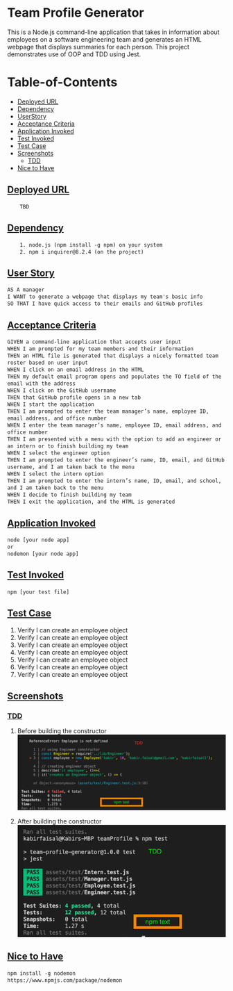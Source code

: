 # Team Profile Generator
This is a  Node.js command-line application that takes in information about employees on a software engineering team and generates an HTML webpage that displays summaries for each person. This project demonstrates use of OOP and TDD using Jest. 
# Table-of-Contents
  * [Deployed URL](#deployed-url)
  * [Dependency](#dependency)
  * [UserStory](#userstory)
  * [Acceptance Criteria](#acceptance-criteria)
  * [Application Invoked](#application-invoked)
  * [Test Invoked](#test-invoked)
  * [Test Case](#test-case)
  * [Screenshots](#screenshots)
    * [TDD](#tdd)
  * [Nice to Have](#nice-to-have)
 
## [Deployed URL](#table-of-contents)
```
    TBD
```
## [Dependency](#table-of-contents)
```
    1. node.js (npm install -g npm) on your system
    2. npm i inquirer@8.2.4 (on the project)
```
## [User Story](#table-of-contents)
```
AS A manager
I WANT to generate a webpage that displays my team's basic info
SO THAT I have quick access to their emails and GitHub profiles
```

## [Acceptance Criteria](#table-of-contents)
```
GIVEN a command-line application that accepts user input
WHEN I am prompted for my team members and their information
THEN an HTML file is generated that displays a nicely formatted team roster based on user input
WHEN I click on an email address in the HTML
THEN my default email program opens and populates the TO field of the email with the address
WHEN I click on the GitHub username
THEN that GitHub profile opens in a new tab
WHEN I start the application
THEN I am prompted to enter the team manager’s name, employee ID, email address, and office number
WHEN I enter the team manager’s name, employee ID, email address, and office number
THEN I am presented with a menu with the option to add an engineer or an intern or to finish building my team
WHEN I select the engineer option
THEN I am prompted to enter the engineer’s name, ID, email, and GitHub username, and I am taken back to the menu
WHEN I select the intern option
THEN I am prompted to enter the intern’s name, ID, email, and school, and I am taken back to the menu
WHEN I decide to finish building my team
THEN I exit the application, and the HTML is generated
```

## [Application Invoked](#table-of-contents)
```
node [your node app]
or
nodemon [your node app]
```
## [Test Invoked](#table-of-contents)
```
npm [your test file]
```

## [Test Case](#table-of-contents)
1. Verify I can create an employee object
1. Verify I can create an employee object
1. Verify I can create an employee object
1. Verify I can create an employee object
1. Verify I can create an employee object
1. Verify I can create an employee object
1. Verify I can create an employee object

## [Screenshots](#table-of-contents)
### [TDD](#table-of-contents)
1. Before building the constructor 
![Image at TDD Fail.](./assets/image/tdd_fail.png)

1. After building the constructor 
![Image at TDD Pass.](./assets/image/tdd_pass.png)
## [Nice to Have](#table-of-contents)
```
npm install -g nodemon
https://www.npmjs.com/package/nodemon
```